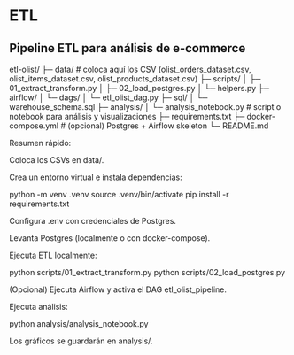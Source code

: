 # ETL
## Pipeline ETL para análisis de e-commerce

etl-olist/
├─ data/                       # coloca aquí los CSV (olist_orders_dataset.csv, olist_items_dataset.csv, olist_products_dataset.csv)
├─ scripts/
│  ├─ 01_extract_transform.py
│  ├─ 02_load_postgres.py
│  └─ helpers.py
├─ airflow/
│  └─ dags/
│     └─ etl_olist_dag.py
├─ sql/
│  └─ warehouse_schema.sql
├─ analysis/
│  └─ analysis_notebook.py   # script o notebook para análisis y visualizaciones
├─ requirements.txt
├─ docker-compose.yml        # (opcional) Postgres + Airflow skeleton
└─ README.md










Resumen rápido:

Coloca los CSVs en data/.

Crea un entorno virtual e instala dependencias:

python -m venv .venv
source .venv/bin/activate
pip install -r requirements.txt


Configura .env con credenciales de Postgres.

Levanta Postgres (localmente o con docker-compose).

Ejecuta ETL localmente:

python scripts/01_extract_transform.py
python scripts/02_load_postgres.py


(Opcional) Ejecuta Airflow y activa el DAG etl_olist_pipeline.

Ejecuta análisis:

python analysis/analysis_notebook.py



Los gráficos se guardarán en analysis/.


